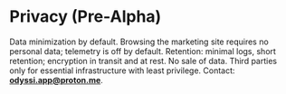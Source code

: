 # Privacy (Pre-Alpha)

Data minimization by default. Browsing the marketing site requires no personal data; telemetry is off by default.
Retention: minimal logs, short retention; encryption in transit and at rest.
No sale of data. Third parties only for essential infrastructure with least privilege.
Contact: **odyssi.app@proton.me**.
